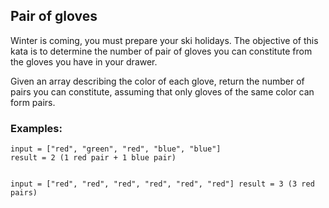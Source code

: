 <h2 id="pair-of-gloves">Pair of gloves</h2>
<p>Winter is coming, you must prepare your ski holidays. The objective of this kata is to determine the number of pair of gloves you can constitute from the gloves you have in your drawer.</p>
<p>Given an array describing the color of each glove, return the number of pairs you can constitute, assuming that only gloves of the same color can form pairs.</p>
<h3 id="examples">Examples:</h3>
<pre><code>input = ["red", "green", "red", "blue", "blue"]
result = 2 (1 red pair + 1 blue pair)

input = ["red", "red", "red", "red", "red", "red"]
result = 3 (3 red pairs)
</code></pre>
